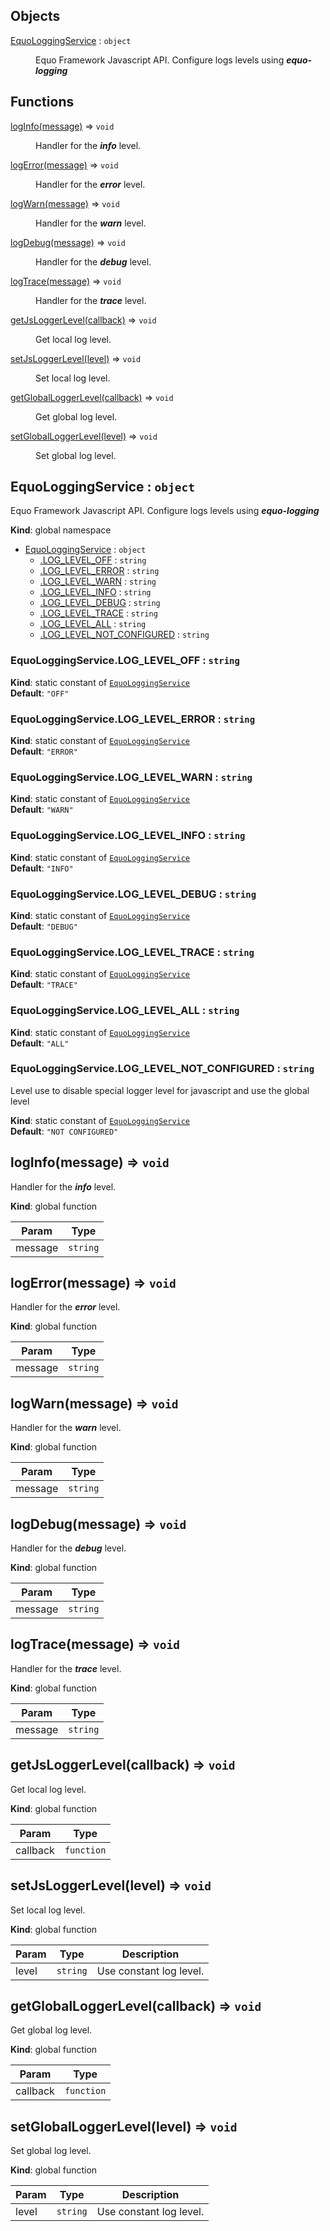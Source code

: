 ## Objects

<dl>
<dt><a href="#EquoLoggingService">EquoLoggingService</a> : <code>object</code></dt>
<dd><p>Equo Framework Javascript API.
Configure logs levels using <strong><em>equo-logging</em></strong></p>
</dd>
</dl>

## Functions

<dl>
<dt><a href="#logInfo">logInfo(message)</a> ⇒ <code>void</code></dt>
<dd><p>Handler for the <strong><em>info</em></strong> level.</p>
</dd>
<dt><a href="#logError">logError(message)</a> ⇒ <code>void</code></dt>
<dd><p>Handler for the <strong><em>error</em></strong> level.</p>
</dd>
<dt><a href="#logWarn">logWarn(message)</a> ⇒ <code>void</code></dt>
<dd><p>Handler for the <strong><em>warn</em></strong> level.</p>
</dd>
<dt><a href="#logDebug">logDebug(message)</a> ⇒ <code>void</code></dt>
<dd><p>Handler for the <strong><em>debug</em></strong> level.</p>
</dd>
<dt><a href="#logTrace">logTrace(message)</a> ⇒ <code>void</code></dt>
<dd><p>Handler for the <strong><em>trace</em></strong> level.</p>
</dd>
<dt><a href="#getJsLoggerLevel">getJsLoggerLevel(callback)</a> ⇒ <code>void</code></dt>
<dd><p>Get local log level.</p>
</dd>
<dt><a href="#setJsLoggerLevel">setJsLoggerLevel(level)</a> ⇒ <code>void</code></dt>
<dd><p>Set local log level.</p>
</dd>
<dt><a href="#getGlobalLoggerLevel">getGlobalLoggerLevel(callback)</a> ⇒ <code>void</code></dt>
<dd><p>Get global log level.</p>
</dd>
<dt><a href="#setGlobalLoggerLevel">setGlobalLoggerLevel(level)</a> ⇒ <code>void</code></dt>
<dd><p>Set global log level.</p>
</dd>
</dl>

<a name="EquoLoggingService"></a>

## EquoLoggingService : <code>object</code>
Equo Framework Javascript API.
Configure logs levels using ***equo-logging***

**Kind**: global namespace  

* [EquoLoggingService](#EquoLoggingService) : <code>object</code>
    * [.LOG_LEVEL_OFF](#EquoLoggingService.LOG_LEVEL_OFF) : <code>string</code>
    * [.LOG_LEVEL_ERROR](#EquoLoggingService.LOG_LEVEL_ERROR) : <code>string</code>
    * [.LOG_LEVEL_WARN](#EquoLoggingService.LOG_LEVEL_WARN) : <code>string</code>
    * [.LOG_LEVEL_INFO](#EquoLoggingService.LOG_LEVEL_INFO) : <code>string</code>
    * [.LOG_LEVEL_DEBUG](#EquoLoggingService.LOG_LEVEL_DEBUG) : <code>string</code>
    * [.LOG_LEVEL_TRACE](#EquoLoggingService.LOG_LEVEL_TRACE) : <code>string</code>
    * [.LOG_LEVEL_ALL](#EquoLoggingService.LOG_LEVEL_ALL) : <code>string</code>
    * [.LOG_LEVEL_NOT_CONFIGURED](#EquoLoggingService.LOG_LEVEL_NOT_CONFIGURED) : <code>string</code>

<a name="EquoLoggingService.LOG_LEVEL_OFF"></a>

### EquoLoggingService.LOG\_LEVEL\_OFF : <code>string</code>
**Kind**: static constant of [<code>EquoLoggingService</code>](#EquoLoggingService)  
**Default**: <code>&quot;OFF&quot;</code>  
<a name="EquoLoggingService.LOG_LEVEL_ERROR"></a>

### EquoLoggingService.LOG\_LEVEL\_ERROR : <code>string</code>
**Kind**: static constant of [<code>EquoLoggingService</code>](#EquoLoggingService)  
**Default**: <code>&quot;ERROR&quot;</code>  
<a name="EquoLoggingService.LOG_LEVEL_WARN"></a>

### EquoLoggingService.LOG\_LEVEL\_WARN : <code>string</code>
**Kind**: static constant of [<code>EquoLoggingService</code>](#EquoLoggingService)  
**Default**: <code>&quot;WARN&quot;</code>  
<a name="EquoLoggingService.LOG_LEVEL_INFO"></a>

### EquoLoggingService.LOG\_LEVEL\_INFO : <code>string</code>
**Kind**: static constant of [<code>EquoLoggingService</code>](#EquoLoggingService)  
**Default**: <code>&quot;INFO&quot;</code>  
<a name="EquoLoggingService.LOG_LEVEL_DEBUG"></a>

### EquoLoggingService.LOG\_LEVEL\_DEBUG : <code>string</code>
**Kind**: static constant of [<code>EquoLoggingService</code>](#EquoLoggingService)  
**Default**: <code>&quot;DEBUG&quot;</code>  
<a name="EquoLoggingService.LOG_LEVEL_TRACE"></a>

### EquoLoggingService.LOG\_LEVEL\_TRACE : <code>string</code>
**Kind**: static constant of [<code>EquoLoggingService</code>](#EquoLoggingService)  
**Default**: <code>&quot;TRACE&quot;</code>  
<a name="EquoLoggingService.LOG_LEVEL_ALL"></a>

### EquoLoggingService.LOG\_LEVEL\_ALL : <code>string</code>
**Kind**: static constant of [<code>EquoLoggingService</code>](#EquoLoggingService)  
**Default**: <code>&quot;ALL&quot;</code>  
<a name="EquoLoggingService.LOG_LEVEL_NOT_CONFIGURED"></a>

### EquoLoggingService.LOG\_LEVEL\_NOT\_CONFIGURED : <code>string</code>
Level use to disable special logger level for javascript and use the global level

**Kind**: static constant of [<code>EquoLoggingService</code>](#EquoLoggingService)  
**Default**: <code>&quot;NOT CONFIGURED&quot;</code>  
<a name="logInfo"></a>

## logInfo(message) ⇒ <code>void</code>
Handler for the ***info*** level.

**Kind**: global function  

| Param | Type |
| --- | --- |
| message | <code>string</code> | 

<a name="logError"></a>

## logError(message) ⇒ <code>void</code>
Handler for the ***error*** level.

**Kind**: global function  

| Param | Type |
| --- | --- |
| message | <code>string</code> | 

<a name="logWarn"></a>

## logWarn(message) ⇒ <code>void</code>
Handler for the ***warn*** level.

**Kind**: global function  

| Param | Type |
| --- | --- |
| message | <code>string</code> | 

<a name="logDebug"></a>

## logDebug(message) ⇒ <code>void</code>
Handler for the ***debug*** level.

**Kind**: global function  

| Param | Type |
| --- | --- |
| message | <code>string</code> | 

<a name="logTrace"></a>

## logTrace(message) ⇒ <code>void</code>
Handler for the ***trace*** level.

**Kind**: global function  

| Param | Type |
| --- | --- |
| message | <code>string</code> | 

<a name="getJsLoggerLevel"></a>

## getJsLoggerLevel(callback) ⇒ <code>void</code>
Get local log level.

**Kind**: global function  

| Param | Type |
| --- | --- |
| callback | <code>function</code> | 

<a name="setJsLoggerLevel"></a>

## setJsLoggerLevel(level) ⇒ <code>void</code>
Set local log level.

**Kind**: global function  

| Param | Type | Description |
| --- | --- | --- |
| level | <code>string</code> | Use constant log level. |

<a name="getGlobalLoggerLevel"></a>

## getGlobalLoggerLevel(callback) ⇒ <code>void</code>
Get global log level.

**Kind**: global function  

| Param | Type |
| --- | --- |
| callback | <code>function</code> | 

<a name="setGlobalLoggerLevel"></a>

## setGlobalLoggerLevel(level) ⇒ <code>void</code>
Set global log level.

**Kind**: global function  

| Param | Type | Description |
| --- | --- | --- |
| level | <code>string</code> | Use constant log level. |

